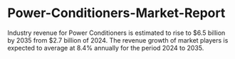 # Power-Conditioners-Market-Report
Industry revenue for Power Conditioners is estimated to rise to $6.5 billion by 2035 from $2.7 billion of 2024. The revenue growth of market players is expected to average at 8.4% annually for the period 2024 to 2035.
